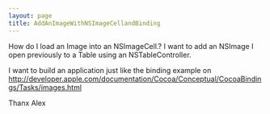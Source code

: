 ```yaml
---
layout: page
title: AddAnImageWithNSImageCellandBinding
---
```


How do I load an Image into an NSImageCell.?
I want to add an NSImage I open previously to a Table using an NSTableController.

I want to build an application just like the binding example on
http://developer.apple.com/documentation/Cocoa/Conceptual/CocoaBindings/Tasks/images.html 

Thanx Alex

